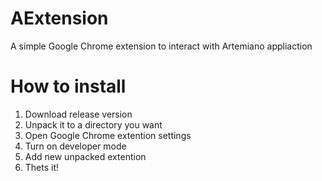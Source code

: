 # AExtension
A simple Google Chrome extension to interact with Artemiano appliaction

# How to install
1. Download release version
2. Unpack it to a directory you want
3. Open Google Chrome extention settings
4. Turn on developer mode
5. Add new unpacked extention
6. Thets it!
